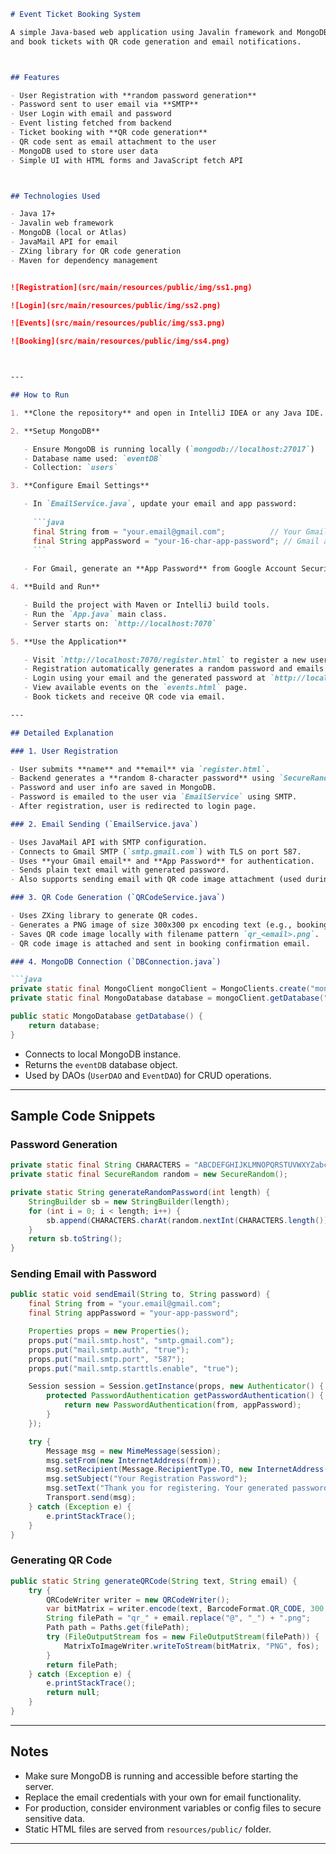 
```markdown
# Event Ticket Booking System

A simple Java-based web application using Javalin framework and MongoDB for backend, allowing users to register, login, view events
and book tickets with QR code generation and email notifications.



## Features

- User Registration with **random password generation**
- Password sent to user email via **SMTP**
- User Login with email and password
- Event listing fetched from backend
- Ticket booking with **QR code generation**
- QR code sent as email attachment to the user
- MongoDB used to store user data
- Simple UI with HTML forms and JavaScript fetch API



## Technologies Used

- Java 17+
- Javalin web framework
- MongoDB (local or Atlas)
- JavaMail API for email
- ZXing library for QR code generation
- Maven for dependency management


![Registration](src/main/resources/public/img/ss1.png)

![Login](src/main/resources/public/img/ss2.png)

![Events](src/main/resources/public/img/ss3.png)

![Booking](src/main/resources/public/img/ss4.png)



---

## How to Run

1. **Clone the repository** and open in IntelliJ IDEA or any Java IDE.

2. **Setup MongoDB**

   - Ensure MongoDB is running locally (`mongodb://localhost:27017`)
   - Database name used: `eventDB`
   - Collection: `users`

3. **Configure Email Settings**

   - In `EmailService.java`, update your email and app password:
   
     ```java
     final String from = "your.email@gmail.com";          // Your Gmail
     final String appPassword = "your-16-char-app-password"; // Gmail app password
     ```
   
   - For Gmail, generate an **App Password** from Google Account Security settings (recommended).

4. **Build and Run**

   - Build the project with Maven or IntelliJ build tools.
   - Run the `App.java` main class.
   - Server starts on: `http://localhost:7070`

5. **Use the Application**

   - Visit `http://localhost:7070/register.html` to register a new user.
   - Registration automatically generates a random password and emails it.
   - Login using your email and the generated password at `http://localhost:7070/login.html`.
   - View available events on the `events.html` page.
   - Book tickets and receive QR code via email.

---

## Detailed Explanation

### 1. User Registration

- User submits **name** and **email** via `register.html`.
- Backend generates a **random 8-character password** using `SecureRandom`.
- Password and user info are saved in MongoDB.
- Password is emailed to the user via `EmailService` using SMTP.
- After registration, user is redirected to login page.

### 2. Email Sending (`EmailService.java`)

- Uses JavaMail API with SMTP configuration.
- Connects to Gmail SMTP (`smtp.gmail.com`) with TLS on port 587.
- Uses **your Gmail email** and **App Password** for authentication.
- Sends plain text email with generated password.
- Also supports sending email with QR code image attachment (used during booking).

### 3. QR Code Generation (`QRCodeService.java`)

- Uses ZXing library to generate QR codes.
- Generates a PNG image of size 300x300 px encoding text (e.g., booking token).
- Saves QR code image locally with filename pattern `qr_<email>.png`.
- QR code image is attached and sent in booking confirmation email.

### 4. MongoDB Connection (`DBConnection.java`)

```java
private static final MongoClient mongoClient = MongoClients.create("mongodb://localhost:27017");
private static final MongoDatabase database = mongoClient.getDatabase("eventDB");

public static MongoDatabase getDatabase() {
    return database;
}
````

* Connects to local MongoDB instance.
* Returns the `eventDB` database object.
* Used by DAOs (`UserDAO` and `EventDAO`) for CRUD operations.

---

## Sample Code Snippets

### Password Generation

```java
private static final String CHARACTERS = "ABCDEFGHIJKLMNOPQRSTUVWXYZabcdefghijklmnopqrstuvwxyz0123456789";
private static final SecureRandom random = new SecureRandom();

private static String generateRandomPassword(int length) {
    StringBuilder sb = new StringBuilder(length);
    for (int i = 0; i < length; i++) {
        sb.append(CHARACTERS.charAt(random.nextInt(CHARACTERS.length())));
    }
    return sb.toString();
}
```

### Sending Email with Password

```java
public static void sendEmail(String to, String password) {
    final String from = "your.email@gmail.com";
    final String appPassword = "your-app-password";

    Properties props = new Properties();
    props.put("mail.smtp.host", "smtp.gmail.com");
    props.put("mail.smtp.auth", "true");
    props.put("mail.smtp.port", "587");
    props.put("mail.smtp.starttls.enable", "true");

    Session session = Session.getInstance(props, new Authenticator() {
        protected PasswordAuthentication getPasswordAuthentication() {
            return new PasswordAuthentication(from, appPassword);
        }
    });

    try {
        Message msg = new MimeMessage(session);
        msg.setFrom(new InternetAddress(from));
        msg.setRecipient(Message.RecipientType.TO, new InternetAddress(to));
        msg.setSubject("Your Registration Password");
        msg.setText("Thank you for registering. Your generated password is:\n\n" + password);
        Transport.send(msg);
    } catch (Exception e) {
        e.printStackTrace();
    }
}
```

### Generating QR Code

```java
public static String generateQRCode(String text, String email) {
    try {
        QRCodeWriter writer = new QRCodeWriter();
        var bitMatrix = writer.encode(text, BarcodeFormat.QR_CODE, 300, 300);
        String filePath = "qr_" + email.replace("@", "_") + ".png";
        Path path = Paths.get(filePath);
        try (FileOutputStream fos = new FileOutputStream(filePath)) {
            MatrixToImageWriter.writeToStream(bitMatrix, "PNG", fos);
        }
        return filePath;
    } catch (Exception e) {
        e.printStackTrace();
        return null;
    }
}
```

---

## Notes

* Make sure MongoDB is running and accessible before starting the server.
* Replace the email credentials with your own for email functionality.
* For production, consider environment variables or config files to secure sensitive data.
* Static HTML files are served from `resources/public/` folder.

---

